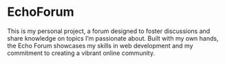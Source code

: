 # EchoForum
This is my personal project, a forum designed to foster discussions and share knowledge on topics I’m passionate about. Built with my own hands, the Echo Forum showcases my skills in web development and my commitment to creating a vibrant online community.

